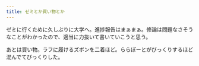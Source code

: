 ```yaml
---
title: ゼミとか買い物とか
---
```


ゼミに行くために久しぶりに大学へ。進捗報告はまぁまぁ。修論は問題なさそうなことがわかったので、適当に力抜いて書いていこうと思う。

あとは買い物。ラフに履けるズボンを二着ほど。ららぽーとがびっくりするほど混んでてびっくりした。